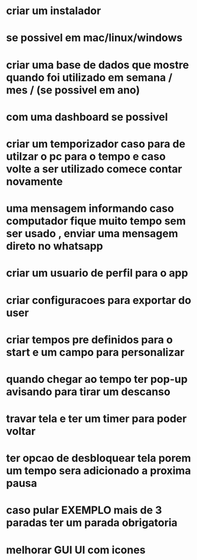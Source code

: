 # criar um instalador
  # se possivel em mac/linux/windows


# criar uma base de dados que mostre quando foi utilizado em semana / mes / (se possivel em ano)
  # com uma dashboard se possivel
    
# criar um  temporizador caso para de utilzar o pc para o tempo e caso volte a ser utilizado comece contar novamente

# uma mensagem informando caso computador fique muito tempo sem ser usado , enviar uma mensagem direto no whatsapp

# criar um usuario de perfil para o app
   # criar configuracoes para exportar do user

# criar tempos pre definidos para o start e um campo para personalizar

# quando chegar ao tempo ter pop-up avisando para tirar um descanso
  # travar tela e ter um timer para poder voltar
  # ter opcao de desbloquear tela porem um tempo sera adicionado a proxima pausa
  # caso pular EXEMPLO mais de 3 paradas ter um parada obrigatoria

# melhorar GUI UI com icones


